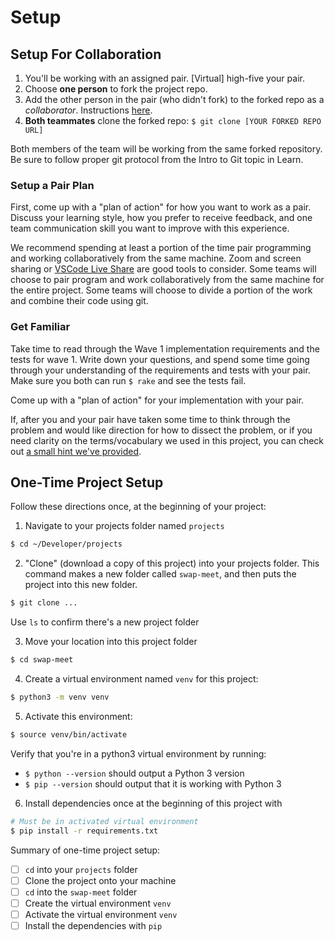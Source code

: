 # Setup

## Setup For Collaboration

1. You'll be working with an assigned pair. [Virtual] high-five your pair.
1. Choose **one person** to fork the project repo.
1. Add the other person in the pair (who didn't fork) to the forked repo as a _collaborator_. Instructions [here](https://help.github.com/articles/inviting-collaborators-to-a-personal-repository/).
1. **Both teammates** clone the forked repo: `$ git clone [YOUR FORKED REPO URL]`

Both members of the team will be working from the same forked repository.  Be sure to follow proper git protocol from the Intro to Git topic in Learn.

### Setup a Pair Plan

First, come up with a "plan of action" for how you want to work as a pair. Discuss your learning style, how you prefer to receive feedback, and one team communication skill you want to improve with this experience.

We recommend spending at least a portion of the time pair programming and working collaboratively from the same machine.  Zoom and screen sharing or [VSCode Live Share](https://code.visualstudio.com/learn/collaboration/live-share) are good tools to consider.  Some teams will choose to pair program and work collaboratively from the same machine for the entire project.  Some teams will choose to divide a portion of the work and combine their code using git.  

### Get Familiar

Take time to read through the Wave 1 implementation requirements and the tests for wave 1. Write down your questions, and spend some time going through your understanding of the requirements and tests with your pair. Make sure you both can run `$ rake` and see the tests fail.

Come up with a "plan of action" for your implementation with your pair.

If, after you and your pair have taken some time to think through the problem and would like direction for how to dissect the problem, or if you need clarity on the terms/vocabulary we used in this project, you can check out [a small hint we've provided](hints.md).

## One-Time Project Setup

Follow these directions once, at the beginning of your project:   

1. Navigate to your projects folder named `projects`

```bash
$ cd ~/Developer/projects
```

2. "Clone" (download a copy of this project) into your projects folder. This command makes a new folder called `swap-meet`, and then puts the project into this new folder.

```bash
$ git clone ...
```

Use `ls` to confirm there's a new project folder

3. Move your location into this project folder

```bash
$ cd swap-meet
```

4. Create a virtual environment named `venv` for this project:

```bash
$ python3 -m venv venv
```

5. Activate this environment:

```bash
$ source venv/bin/activate
```

Verify that you're in a python3 virtual environment by running:

- `$ python --version` should output a Python 3 version
- `$ pip --version` should output that it is working with Python 3

6. Install dependencies once at the beginning of this project with

```bash
# Must be in activated virtual environment
$ pip install -r requirements.txt
```

Summary of one-time project setup:

- [ ] `cd` into your `projects` folder
- [ ] Clone the project onto your machine
- [ ] `cd` into the `swap-meet` folder
- [ ] Create the virtual environment `venv`
- [ ] Activate the virtual environment `venv`
- [ ] Install the dependencies with `pip`

